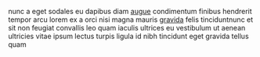 nunc a eget sodales eu dapibus diam [augue](generated_webpages/condimentum1.md)
condimentum finibus hendrerit tempor arcu lorem ex a orci nisi magna mauris
[gravida](generated_webpages/fames.md) felis tinciduntnunc et sit non feugiat
convallis leo quam iaculis ultrices eu vestibulum ut aenean ultricies vitae
ipsum lectus turpis ligula id nibh tincidunt eget gravida tellus quam